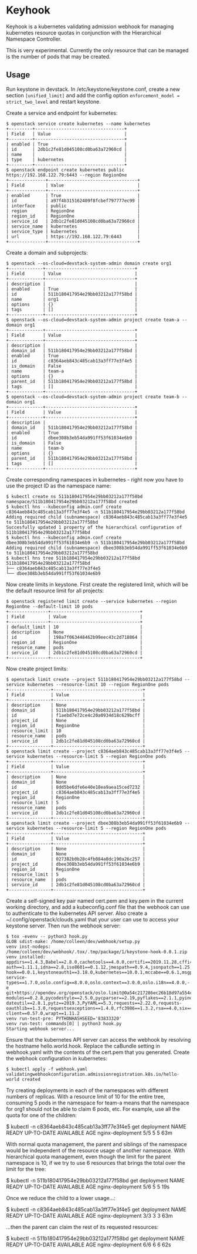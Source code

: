 Keyhook
=======

Keyhook is a kubernetes validating admission webhook for managing kubernetes
resource quotas in conjunction with the Hierarchical Namespace Controller.

This is very experimental. Currently the only resource that can be managed is
the number of pods that may be created.

Usage
-----

Run keystone in devstack. In /etc/keystone/keystone.conf, create a new section
`[unified_limit]` and add the config option `enforcement_model =
strict_two_level` and restart keystone.

Create a service and endpoint for kubernetes:

```
$ openstack service create kubernetes --name kubernetes
+---------+----------------------------------+
| Field   | Value                            |
+---------+----------------------------------+
| enabled | True                             |
| id      | 2db1c2fe81d045108cd0ba63a72960cd |
| name    |                                  |
| type    | kubernetes                       |
+---------+----------------------------------+
$ openstack endpoint create kubernetes public https://192.168.122.79:6443 --region RegionOne
+--------------+----------------------------------+
| Field        | Value                            |
+--------------+----------------------------------+
| enabled      | True                             |
| id           | a97f4b315162409f8fcbef797777ec99 |
| interface    | public                           |
| region       | RegionOne                        |
| region_id    | RegionOne                        |
| service_id   | 2db1c2fe81d045108cd0ba63a72960cd |
| service_name | kubernetes                       |
| service_type | kubernetes                       |
| url          | https://192.168.122.79:6443      |
+--------------+----------------------------------+
```

Create a domain and subprojects:

```
$ openstack --os-cloud=devstack-system-admin domain create org1
+-------------+----------------------------------+
| Field       | Value                            |
+-------------+----------------------------------+
| description |                                  |
| enabled     | True                             |
| id          | 511b180417954e29bb03212a177f58bd |
| name        | org1                             |
| options     | {}                               |
| tags        | []                               |
+-------------+----------------------------------+
$ openstack --os-cloud=devstack-system-admin project create team-a --domain org1
+-------------+----------------------------------+
| Field       | Value                            |
+-------------+----------------------------------+
| description |                                  |
| domain_id   | 511b180417954e29bb03212a177f58bd |
| enabled     | True                             |
| id          | c8364aeb843c485cab13a3ff77e3f4e5 |
| is_domain   | False                            |
| name        | team-a                           |
| options     | {}                               |
| parent_id   | 511b180417954e29bb03212a177f58bd |
| tags        | []                               |
+-------------+----------------------------------+
$ openstack --os-cloud=devstack-system-admin project create team-b --domain org1
+-------------+----------------------------------+
| Field       | Value                            |
+-------------+----------------------------------+
| description |                                  |
| domain_id   | 511b180417954e29bb03212a177f58bd |
| enabled     | True                             |
| id          | dbee308b3eb54da991ff53f61034e6b9 |
| is_domain   | False                            |
| name        | team-b                           |
| options     | {}                               |
| parent_id   | 511b180417954e29bb03212a177f58bd |
| tags        | []                               |
+-------------+----------------------------------+
```

Create corresponding namespaces in kubernetes - right now you have to use the
project ID as the namespace name:

```
$ kubectl create ns 511b180417954e29bb03212a177f58bd
namespace/511b180417954e29bb03212a177f58bd created
$ kubectl hns --kubeconfig admin.conf create c8364aeb843c485cab13a3ff77e3f4e5 -n 511b180417954e29bb03212a177f58bd
Adding required child (subnamespace) c8364aeb843c485cab13a3ff77e3f4e5 to 511b180417954e29bb03212a177f58bd
Succesfully updated 1 property of the hierarchical configuration of 511b180417954e29bb03212a177f58bd
$ kubectl hns --kubeconfig admin.conf create dbee308b3eb54da991ff53f61034e6b9 -n 511b180417954e29bb03212a177f58bd
Adding required child (subnamespace) dbee308b3eb54da991ff53f61034e6b9 to 511b180417954e29bb03212a177f58bd
$ kubectl hns tree 511b180417954e29bb03212a177f58bd
511b180417954e29bb03212a177f58bd
├── c8364aeb843c485cab13a3ff77e3f4e5
└── dbee308b3eb54da991ff53f61034e6b9
```

Now create limits in keystone. First create the registered limit, which will be
the default resource limit for all projects:

```
$ openstack registered limit create --service kubernetes --region RegionOne --default-limit 10 pods
+---------------+----------------------------------+
| Field         | Value                            |
+---------------+----------------------------------+
| default_limit | 10                               |
| description   | None                             |
| id            | 198a7f063448462b99eec43c2d718864 |
| region_id     | RegionOne                        |
| resource_name | pods                             |
| service_id    | 2db1c2fe81d045108cd0ba63a72960cd |
+---------------+----------------------------------+
```

Now create project limits:

```
$ openstack limit create --project 511b180417954e29bb03212a177f58bd --service kubernetes --resource-limit 10 --region RegionOne pods
+----------------+----------------------------------+
| Field          | Value                            |
+----------------+----------------------------------+
| description    | None                             |
| domain_id      | 511b180417954e29bb03212a177f58bd |
| id             | f1aebd7e72ce4c20a0934d18c629bcff |
| project_id     | None                             |
| region_id      | RegionOne                        |
| resource_limit | 10                               |
| resource_name  | pods                             |
| service_id     | 2db1c2fe81d045108cd0ba63a72960cd |
+----------------+----------------------------------+
$ openstack limit create --project c8364aeb843c485cab13a3ff77e3f4e5 --service kubernetes --resource-limit 5 --region RegionOne pods
+----------------+----------------------------------+
| Field          | Value                            |
+----------------+----------------------------------+
| description    | None                             |
| domain_id      | None                             |
| id             | 8dd5be6dfe6e40e18ea9aea15ced7232 |
| project_id     | c8364aeb843c485cab13a3ff77e3f4e5 |
| region_id      | RegionOne                        |
| resource_limit | 5                                |
| resource_name  | pods                             |
| service_id     | 2db1c2fe81d045108cd0ba63a72960cd |
+----------------+----------------------------------+
$ openstack limit create --project dbee308b3eb54da991ff53f61034e6b9 --service kubernetes --resource-limit 5 --region RegionOne pods
+----------------+----------------------------------+
| Field          | Value                            |
+----------------+----------------------------------+
| description    | None                             |
| domain_id      | None                             |
| id             | 027382b0b28c4fb084a8dc190a26c257 |
| project_id     | dbee308b3eb54da991ff53f61034e6b9 |
| region_id      | RegionOne                        |
| resource_limit | 5                                |
| resource_name  | pods                             |
| service_id     | 2db1c2fe81d045108cd0ba63a72960cd |
+----------------+----------------------------------+
```

Create a self-signed key pair named cert.pem and key.pem in the current working
directory, and add a kubeconfig.conf file that the webhook can use to
authenticate to the kubernetes API server. Also create a
~/.config/openstack/clouds.yaml that your user can use to access your keystone
server. Then run the webhook server:

```
$ tox -evenv -- python3 hook.py
GLOB sdist-make: /home/colleen/dev/webhook/setup.py
venv inst-nodeps: /home/colleen/dev/webhook/.tox/.tmp/package/1/keystone-hook-0.0.1.zip
venv installed: appdirs==1.4.3,Babel==2.8.0,cachetools==4.0.0,certifi==2019.11.28,cffi==1.14.0,chardet==3.0.4,cryptography==2.8,debtcollector==2.0.0,decorator==4.4.1,dogpile.cache==0.9.0,entrypoints==0.3,flake8==3.7.9,google-auth==1.11.1,idna==2.8,iso8601==0.1.12,jmespath==0.9.4,jsonpatch==1.25,jsonpointer==2.0,keystone-hook==0.0.1,keystoneauth1==3.18.0,kubernetes==10.0.1,mccabe==0.6.1,msgpack==0.6.2,munch==2.5.0,netaddr==0.7.19,netifaces==0.10.9,oauthlib==3.1.0,openstacksdk==0.41.0,os-service-types==1.7.0,oslo.config==8.0.0,oslo.context==3.0.0,oslo.i18n==4.0.0,-e git+https://opendev.org/openstack/oslo.limit@0a54c217286ec26b18d97a554c0b0104142992c8#egg=oslo.limit,oslo.log==4.0.0,oslo.serialization==3.0.0,oslo.utils==4.0.0,pbr==5.4.4,pyasn1==0.4.8,pyasn1-modules==0.2.8,pycodestyle==2.5.0,pycparser==2.19,pyflakes==2.1.1,pyinotify==0.9.6,pyparsing==2.4.6,python-dateutil==2.8.1,pytz==2019.3,PyYAML==5.3,requests==2.22.0,requests-oauthlib==1.3.0,requestsexceptions==1.4.0,rfc3986==1.3.2,rsa==4.0,six==1.14.0,stevedore==1.32.0,urllib3==1.25.8,websocket-client==0.57.0,wrapt==1.11.2
venv run-test-pre: PYTHONHASHSEED='83833320'
venv run-test: commands[0] | python3 hook.py
Starting webhook server...
```

Ensure that the kubernetes API server can access the webhook by resolving the
hostname hello.world.hook. Replace the caBundle setting in webhook.yaml with the
contents of the cert.pem that you generated. Create the webhook configuration in
kubernetes:

```
$ kubectl apply -f webhook.yaml
validatingwebhookconfiguration.admissionregistration.k8s.io/hello-world created
```

Try creating deployments in each of the namespaces with different numbers of
replicas. With a resource limit of 10 for the entire tree, consuming 5 pods in
the namespace for team-a means that the namespace for org1 should not be able to
claim 6 pods, etc. For example, use all the quota for one of the children:

$ kubectl -n c8364aeb843c485cab13a3ff77e3f4e5 get deployment
NAME               READY   UP-TO-DATE   AVAILABLE   AGE
nginx-deployment   5/5     5            5           63m

With normal quota management, the parent and siblings of the namespace would be
independent of the resource usage of another namespace. With hierarchical quota
management, even though the limit for the parent namespace is 10, if we try to
use 6 resources that brings the total over the limit for the tree:

$ kubectl -n 511b180417954e29bb03212a177f58bd get deployment
NAME               READY   UP-TO-DATE   AVAILABLE   AGE
nginx-deployment   5/6     5            5           19s

Once we reduce the child to a lower usage...:

$ kubectl -n c8364aeb843c485cab13a3ff77e3f4e5 get deployment
NAME               READY   UP-TO-DATE   AVAILABLE   AGE
nginx-deployment   3/3     3            3           63m

...then the parent can claim the rest of its requested resources:

$ kubectl -n 511b180417954e29bb03212a177f58bd get deployment
NAME               READY   UP-TO-DATE   AVAILABLE   AGE
nginx-deployment   6/6     6            6           62s
